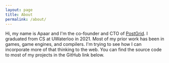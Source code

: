 ```yaml
---
layout: page
title: About
permalink: /about/
---
```


Hi, my name is Apaar and I'm the co-founder and CTO of
[PostGrid](https://postgrid.com). I graduated from CS at UWaterloo in 2021. Most
of my prior work has been in games, game engines, and compilers. I'm trying to
see how I can incorporate more of that thinking to the web. You can find the
source code to most of my projects in the GitHub link below.
